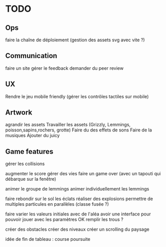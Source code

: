 # TODO

## Ops

faire la chaîne de déploiement (gestion des assets svg avec vite ?)

## Communication

faire un site
gérer le feedback
demander du peer review

## UX

Rendre le jeu mobile friendly (gérer les contrôles tactiles sur mobile)

## Artwork

agrandir les assets
Travailler les assets (Grizzly, Lemmings, poisson,sapins,rochers, grotte)
Faire du des effets de sons
Faire de la musiques
Ajouter du juicy

## Game features

gérer les collisions

augmenter le score
gérer des vies
faire un game over (avec un tapouti qui débarque sur la fenêtre)

animer le groupe de lemmings
animer individuellement les lemmings

faire rebondir sur le sol les éclats
réaliser des explosions
permettre de multiples particules en parallèles (classe fusée ?)

faire varier les valeurs initiales avec de l'aléa
avoir une interface pour pouvoir jouer avec les paramètres
OK remplir les trous ?

créer des obstacles
créer des niveaux
créer un scrolling du paysage

idée de fin de tableau : course poursuite
